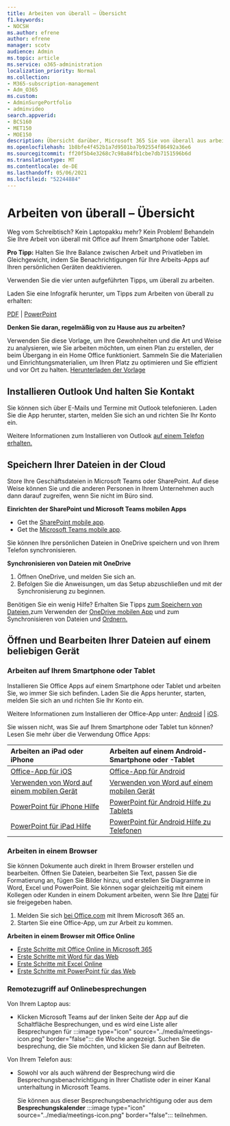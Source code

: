 ```yaml
---
title: Arbeiten von überall – Übersicht
f1.keywords:
- NOCSH
ms.author: efrene
author: efrene
manager: scotv
audience: Admin
ms.topic: article
ms.service: o365-administration
localization_priority: Normal
ms.collection:
- M365-subscription-management
- Adm_O365
ms.custom:
- AdminSurgePortfolio
- adminvideo
search.appverid:
- BCS160
- MET150
- MOE150
description: Übersicht darüber, Microsoft 365 Sie von überall aus arbeiten können.
ms.openlocfilehash: 1b8bfe4f452b1a7d9501ba7b92554f86492a36e6
ms.sourcegitcommit: ff20f5b4e3268c7c98a84fb1cbe7db7151596b6d
ms.translationtype: MT
ms.contentlocale: de-DE
ms.lasthandoff: 05/06/2021
ms.locfileid: "52244884"
---
```

# <a name="work-from-anywhere---overview"></a>Arbeiten von überall – Übersicht

Weg vom Schreibtisch? Kein Laptopakku mehr? Kein Problem! Behandeln Sie Ihre Arbeit von überall mit Office auf Ihrem Smartphone oder Tablet.

**Pro Tipp:** Halten Sie Ihre Balance zwischen Arbeit und Privatleben im Gleichgewicht, indem Sie Benachrichtigungen für Ihre Arbeits-Apps auf Ihren persönlichen Geräten deaktivieren.

Verwenden Sie die vier unten aufgeführten Tipps, um überall zu arbeiten.

Laden Sie eine Infografik herunter, um Tipps zum Arbeiten von überall zu erhalten: 

[PDF](https://go.microsoft.com/fwlink/?linkid=2079451)  |  [PowerPoint](https://go.microsoft.com/fwlink/?linkid=2079455)

**Denken Sie daran, regelmäßig von zu Hause aus zu arbeiten?**

Verwenden Sie diese Vorlage, um Ihre Gewohnheiten und die Art und Weise zu analysieren, wie Sie arbeiten möchten, um einen Plan zu erstellen, der beim Übergang in ein Home Office funktioniert. Sammeln Sie die Materialien und Einrichtungsmaterialien, um Ihren Platz zu optimieren und Sie effizient und vor Ort zu halten. [Herunterladen der Vorlage](https://templates.office.com/EN-US/work-from-home-checklist-TM77989015)

## <a name="install-outlook-and-keep-in-touch"></a>Installieren Outlook Und halten Sie Kontakt

Sie können sich über E-Mails und Termine mit Outlook telefonieren. Laden Sie die App herunter, starten, melden Sie sich an und richten Sie Ihr Konto ein.

Weitere Informationen zum Installieren von Outlook [auf einem Telefon erhalten.](install-apps-android.md)

## <a name="save-your-files-to-the-cloud"></a>Speichern Ihrer Dateien in der Cloud

Store Ihre Geschäftsdateien in Microsoft Teams oder SharePoint. Auf diese Weise können Sie und die anderen Personen in Ihrem Unternehmen auch dann darauf zugreifen, wenn Sie nicht im Büro sind.

**Einrichten der SharePoint und Microsoft Teams mobilen Apps**

- Get the [SharePoint mobile app](https://support.microsoft.com/office/539608ac-4725-455e-aea0-9ca1f769849f).
- Get the [Microsoft Teams mobile app](https://support.microsoft.com/office/set-up-your-teams-mobile-apps-1ba8dce3-1122-47f4-8db6-00a4f93117e8).

Sie können Ihre persönlichen Dateien in OneDrive speichern und von Ihrem Telefon synchronisieren.

**Synchronisieren von Dateien mit OneDrive**

1. Öffnen OneDrive, und melden Sie sich an.
1. Befolgen Sie die Anweisungen, um das Setup abzuschließen und mit der Synchronisierung zu beginnen.

Benötigen Sie ein wenig Hilfe? Erhalten Sie Tipps [zum Speichern von Dateien,](store-files.md)zum Verwenden der [OneDrive mobilen App](https://support.microsoft.com/office/448d4051-3a43-4d2e-b1d8-de0aa03c069e) und zum Synchronisieren von Dateien und [Ordnern.](https://support.microsoft.com/office/d9262485-9bf8-4ceb-bac2-e83f68cb6a97)

## <a name="open-and-edit-your-files-from-any-device"></a>Öffnen und Bearbeiten Ihrer Dateien auf einem beliebigen Gerät

### <a name="work-on-your-phone-or-tablet"></a>Arbeiten auf Ihrem Smartphone oder Tablet

Installieren Sie Office Apps auf einem Smartphone oder Tablet und arbeiten Sie, wo immer Sie sich befinden. Laden Sie die Apps herunter, starten, melden Sie sich an und richten Sie Ihr Konto ein.

Weitere Informationen zum Installieren der Office-App unter: [Android](install-apps-android.md)  |  [iOS](install-apps-ios.md).

Sie wissen nicht, was Sie auf Ihrem Smartphone oder Tablet tun können? Lesen Sie mehr über die Verwendung Office Apps:

| Arbeiten an iPad oder iPhone| Arbeiten auf einem Android-Smartphone oder -Tablet| 
| :------------------- | :------------------- |
| [Office-App für iOS](https://support.microsoft.com/office/microsoft-office-app-for-ios-c8880c05-883a-46b6-ad32-9bffa31228d0)  | [Office-App für Android](https://support.microsoft.com/en-us/office/microsoft-office-app-for-android-0383d031-a1c6-46c9-b734-53cd1d22765b)| 
| [Verwenden von Word auf einem mobilen Gerät](https://support.microsoft.com/office/93446a8c-3809-4227-902c-11f11ebe8c2a)|[Verwenden von Word auf einem mobilen Gerät](https://support.microsoft.com/office/93446a8c-3809-4227-902c-11f11ebe8c2a)| 
| [PowerPoint für iPhone Hilfe](https://support.microsoft.com/office/powerpoint-for-iphone-help-754fcb37-783b-4e8a-afca-edb900221b8b)|[PowerPoint für Android Hilfe zu Tablets](https://support.microsoft.com/office/2ada1d22-3784-4943-bc47-9d1ede42875c)| 
| [PowerPoint für iPad Hilfe](https://support.microsoft.com/office/powerpoint-for-ipad-help-b75ce3bb-03e3-46df-a792-647573fef84a)|[PowerPoint für Android Hilfe zu Telefonen](https://support.microsoft.com/office/f6714e00-0ee2-48d1-bd3d-e1997565861f)| 

### <a name="work-in-a-browser"></a>Arbeiten in einem Browser

Sie können Dokumente auch direkt in Ihrem Browser erstellen und bearbeiten. Öffnen Sie Dateien, bearbeiten Sie Text, passen Sie die Formatierung an, fügen Sie Bilder hinzu, und erstellen Sie Diagramme in Word, Excel und PowerPoint. Sie können sogar gleichzeitig mit einem Kollegen oder Kunden in einem Dokument arbeiten, wenn Sie Ihre [Datei](overview-file-sharing.md) für sie freigegeben haben.

1. Melden Sie sich [bei Office.com](https://office.com) mit Ihrem Microsoft 365 an.
1. Starten Sie eine Office-App, um zur Arbeit zu kommen.

**Arbeiten in einem Browser mit Office Online**

- [Erste Schritte mit Office Online in Microsoft 365](https://support.microsoft.com/office/5622c7c9-721d-4b3d-8cb9-a7276c2470e5)
- [Erste Schritte mit Word für das Web](https://support.microsoft.com/office/b406a6f9-341e-45f2-b9ac-ed85b6f7b8f6)
- [Erste Schritte mit Excel Online](https://support.microsoft.com/office/63b50461-38c4-4c93-a17e-36998be0e3d0)
- [Erste Schritte mit PowerPoint für das Web](https://support.microsoft.com/office/21360025-7eef-4173-9d7c-08281d55f64a)

### <a name="join-online-meetings-remotely"></a>Remotezugriff auf Onlinebesprechungen

Von Ihrem Laptop aus:

- Klicken Microsoft Teams auf der  linken Seite der App auf die Schaltfläche Besprechungen, und es wird eine Liste aller Besprechungen für :::image type="icon" source="../media/meetings-icon.png" border="false"::: die Woche angezeigt. Suchen Sie die besprechung, die Sie möchten, und klicken Sie dann auf Beitreten.

Von Ihrem Telefon aus:

- Sowohl vor als auch während der Besprechung wird die Besprechungsbenachrichtigung in Ihrer Chatliste oder in einer Kanal unterhaltung in Microsoft Teams.

    Sie können aus dieser Besprechungsbenachrichtigung oder aus dem **Besprechungskalender** :::image type="icon" source="../media/meetings-icon.png" border="false"::: teilnehmen.

